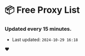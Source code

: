 # :package: Free Proxy List
### Updated every 15 minutes.

- Last updated: `2024-10-29 16:18`

:heart:
